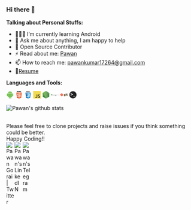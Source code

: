 ### Hi there 👋
  
**Talking about Personal Stuffs:**

- 👨🏽‍💻 I’m currently learning Android 
- 💬 Ask me about anything, I am happy to help
- 🙍  Open Source Contributor
- ⚡️ Read about me: [Pawan](https://Pawan0411.github.io)
- 📫 How to reach me: pawankumar17264@gmail.com
- 📝[Resume](https://drive.google.com/file/d/1ihxfJgD6KfOnC5J-wN3AddPAdn-f_T-7/view?usp=sharing)

**Languages and Tools:**  

<code><img height="20" src="https://raw.githubusercontent.com/github/explore/80688e429a7d4ef2fca1e82350fe8e3517d3494d/topics/android/android.png"></code>
<code><img height="20" src="https://raw.githubusercontent.com/github/explore/80688e429a7d4ef2fca1e82350fe8e3517d3494d/topics/html/html.png"></code>
<code><img height="20" src="https://raw.githubusercontent.com/github/explore/5c058a388828bb5fde0bcafd4bc867b5bb3f26f3/topics/css/css.png"></code>
<code><img height="20" src="https://raw.githubusercontent.com/github/explore/80688e429a7d4ef2fca1e82350fe8e3517d3494d/topics/javascript/javascript.png"></code>
<code><img height="20" src="https://raw.githubusercontent.com/github/explore/80688e429a7d4ef2fca1e82350fe8e3517d3494d/topics/nodejs/nodejs.png"></code>
<code><img height="20" src="https://raw.githubusercontent.com/github/explore/80688e429a7d4ef2fca1e82350fe8e3517d3494d/topics/mongodb/mongodb.png"></code>
<code><img height="20" src="https://raw.githubusercontent.com/github/explore/80688e429a7d4ef2fca1e82350fe8e3517d3494d/topics/git/git.png"></code>
<code><img height="20" src="https://raw.githubusercontent.com/github/explore/80688e429a7d4ef2fca1e82350fe8e3517d3494d/topics/terminal/terminal.png"></code>

![Pawan's github stats](https://github-readme-stats.vercel.app/api?username=Pawan0411&show_icons=true&hide_border=true)

<br/>
Please feel free to clone projects and raise issues if you think something could be better.
<br/>
Happy Coding!!
<br>

<a href="https://twitter.com/pawank0411">
  <img align="left" alt="Pawan Gorai | Twitter" width="22px" src="https://cdn.jsdelivr.net/npm/simple-icons@v3/icons/twitter.svg" />
</a>
<a href="https://www.linkedin.com/in/pawan-kumar-gorai-b79508161/">
  <img align="left" alt="Pawan's LinkedIN" width="22px" src="https://cdn.jsdelivr.net/npm/simple-icons@v3/icons/linkedin.svg" />
</a>
<a href="https://t.me/pawan0411">
  <img align="left" alt="Pawan's Telegram" width="22px" src="https://cdn.jsdelivr.net/npm/simple-icons@v3/icons/telegram.svg" />
</a>
